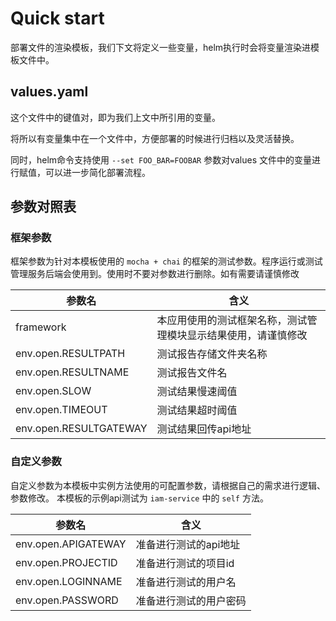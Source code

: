 # Quick start

部署文件的渲染模板，我们下文将定义一些变量，helm执行时会将变量渲染进模板文件中。


## values.yaml

这个文件中的键值对，即为我们上文中所引用的变量。

将所以有变量集中在一个文件中，方便部署的时候进行归档以及灵活替换。

同时，helm命令支持使用 `--set FOO_BAR=FOOBAR` 参数对values 文件中的变量进行赋值，可以进一步简化部署流程。


## 参数对照表

### 框架参数

框架参数为针对本模板使用的 `mocha + chai` 的框架的测试参数。程序运行或测试管理服务后端会使用到。使用时不要对参数进行删除。如有需要请谨慎修改

参数名 | 含义
--- | ---
framework|本应用使用的测试框架名称，测试管理模块显示结果使用，请谨慎修改
env.open.RESULTPATH|测试报告存储文件夹名称
env.open.RESULTNAME|测试报告文件名
env.open.SLOW|测试结果慢速阈值
env.open.TIMEOUT|测试结果超时阈值
env.open.RESULTGATEWAY|测试结果回传api地址


### 自定义参数

自定义参数为本模板中实例方法使用的可配置参数，请根据自己的需求进行逻辑、参数修改。
本模板的示例api测试为 `iam-service` 中的 `self` 方法。

参数名 | 含义
--- | ---
env.open.APIGATEWAY|准备进行测试的api地址
env.open.PROJECTID|准备进行测试的项目id
env.open.LOGINNAME|准备进行测试的用户名
env.open.PASSWORD|准备进行测试的用户密码